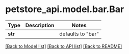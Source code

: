 # petstore_api.model.bar.Bar

Type | Description | Notes
------------- | ------------- | -------------
**str** |  | defaults to "bar"

[[Back to Model list]](../../README.md#documentation-for-models) [[Back to API list]](../../README.md#documentation-for-api-endpoints) [[Back to README]](../../README.md)

